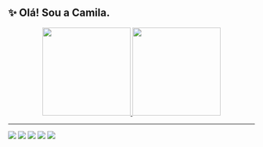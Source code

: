 ## ✨ Olá! Sou a Camila.  

<p align="center">
  <a href="https://github.com/camila-alonso">
    <img height="180" src="https://github-readme-stats.vercel.app/api?username=camila-alonso&rank_icon=github&theme=radical&show_icons=true" />
  </a>
  <a href="https://github.com/camila-alonso">
    <img height="180" src="https://github-readme-stats.vercel.app/api/top-langs?username=camila-alonso&layout=compact&langs_count=8&card_width=200&theme=radical&show_icons=true" />
  </a>
</p>

---

<p align="left">
  <img src="https://img.shields.io/badge/Python-3776AB?style=for-the-badge&logo=python&logoColor=white" />
  <img src="https://img.shields.io/badge/HTML-239120?style=for-the-badge&logo=html5&logoColor=white" />
  <img src="https://img.shields.io/badge/CSS-239120?&style=for-the-badge&logo=css3&logoColor=white" />
  <img src="https://img.shields.io/badge/JavaScript-F7DF1E?style=for-the-badge&logo=javascript&logoColor=black" />
  <img src="https://img.shields.io/badge/MySQL-00000F?style=for-the-badge&logo=mysql&logoColor=white" />
</p>
